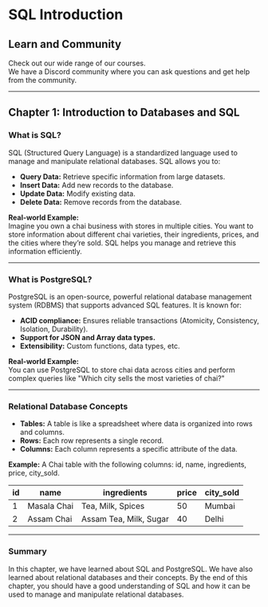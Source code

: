 
# SQL Introduction
## Learn and Community
Check out our wide range of our courses.  
We have a Discord community where you can ask questions and get help from the community.

---

## Chapter 1: Introduction to Databases and SQL

### What is SQL?
SQL (Structured Query Language) is a standardized language used to manage and manipulate relational databases. SQL allows you to:

- **Query Data:** Retrieve specific information from large datasets.
- **Insert Data:** Add new records to the database.
- **Update Data:** Modify existing data.
- **Delete Data:** Remove records from the database.

**Real-world Example:**  
Imagine you own a chai business with stores in multiple cities. You want to store information about different chai varieties, their ingredients, prices, and the cities where they’re sold. SQL helps you manage and retrieve this information efficiently.

---

### What is PostgreSQL?
PostgreSQL is an open-source, powerful relational database management system (RDBMS) that supports advanced SQL features. It is known for:

- **ACID compliance:** Ensures reliable transactions (Atomicity, Consistency, Isolation, Durability).
- **Support for JSON and Array data types.**
- **Extensibility:** Custom functions, data types, etc.

**Real-world Example:**  
You can use PostgreSQL to store chai data across cities and perform complex queries like "Which city sells the most varieties of chai?"

---

### Relational Database Concepts

- **Tables:** A table is like a spreadsheet where data is organized into rows and columns.
- **Rows:** Each row represents a single record.
- **Columns:** Each column represents a specific attribute of the data.

**Example:** A Chai table with the following columns: id, name, ingredients, price, city_sold.

| id  | name         | ingredients           | price | city_sold |
|-----|--------------|-----------------------|-------|-----------|
| 1   | Masala Chai  | Tea, Milk, Spices      | 50    | Mumbai    |
| 2   | Assam Chai   | Assam Tea, Milk, Sugar | 40    | Delhi     |

---

### Summary
In this chapter, we have learned about SQL and PostgreSQL. We have also learned about relational databases and their concepts. By the end of this chapter, you should have a good understanding of SQL and how it can be used to manage and manipulate relational databases.
